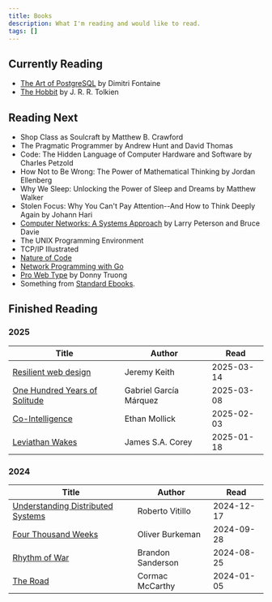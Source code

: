```yaml
---
title: Books
description: What I'm reading and would like to read.
tags: []
---
```


## Currently Reading

- [The Art of PostgreSQL](https://theartofpostgresql.com/) by Dimitri Fontaine
- [The Hobbit](https://www.goodreads.com/book/show/5907.The_Hobbit_or_There_and_Back_Again) by J. R. R. Tolkien

## Reading Next

- Shop Class as Soulcraft by Matthew B. Crawford
- The Pragmatic Programmer by Andrew Hunt and David Thomas
- Code: The Hidden Language of Computer Hardware and Software by Charles Petzold
- How Not to Be Wrong: The Power of Mathematical Thinking by Jordan Ellenberg
- Why We Sleep: Unlocking the Power of Sleep and Dreams by Matthew Walker
- Stolen Focus: Why You Can't Pay Attention--And How to Think Deeply Again by Johann Hari
- [Computer Networks: A Systems Approach](https://book.systemsapproach.org/) by Larry Peterson and Bruce Davie
- The UNIX Programming Environment
- TCP/IP Illustrated
- [Nature of Code](https://natureofcode.com/)
- [Network Programming with Go](https://nostarch.com/networkprogrammingwithgo)
- [Pro Web Type](https://prowebtype.com/) by Donny Truong
- Something from [Standard Ebooks](https://standardebooks.org/).

## Finished Reading

### 2025

| Title                                                                                                  | Author                 | Read       |
| ------------------------------------------------------------------------------------------------------ | ---------------------- | ---------- |
| [Resilient web design](https://resilientwebdesign.com)                                                 | Jeremy Keith           | 2025-03-14 |
| [One Hundred Years of Solitude](https://www.goodreads.com/book/show/320.One_Hundred_Years_of_Solitude) | Gabriel García Márquez | 2025-03-08 |
| [Co-Intelligence](https://www.goodreads.com/book/show/198678736-co-intelligence)                       | Ethan Mollick          | 2025-02-03 |
| [Leviathan Wakes](https://www.goodreads.com/book/show/8855321-leviathan-wakes)                         | James S.A. Corey       | 2025-01-18 |

### 2024

| Title                                                                                   | Author            | Read       |
| --------------------------------------------------------------------------------------- | ----------------- | ---------- |
| [Understanding Distributed Systems](https://understandingdistributed.systems/)          | Roberto Vitillo   | 2024-12-17 |
| [Four Thousand Weeks](https://www.goodreads.com/book/show/54785515-four-thousand-weeks) | Oliver Burkeman   | 2024-09-28 |
| [Rhythm of War](https://www.goodreads.com/book/show/49021976-rhythm-of-war)             | Brandon Sanderson | 2024-08-25 |
| [The Road](https://www.goodreads.com/book/show/6288.The_Road)                           | Cormac McCarthy   | 2024-01-05 |
